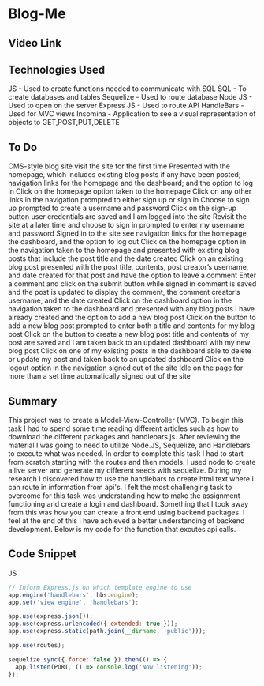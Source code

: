 # Blog-Me

## Video Link


## Technologies Used
JS - Used to create functions needed to communicate with SQL
SQL - To create databases and tables
Sequelize - Used to route database 
Node JS - Used to open on the server
Express JS - Used to route API
HandleBars - Used for MVC views
Insomina - Application to see a visual representation of objects to GET,POST,PUT,DELETE

## To Do
CMS-style blog site visit the site for the first time
Presented with the homepage, which includes existing blog posts if any have been posted; navigation links for the homepage and the dashboard; and the option to log in
Click on the homepage option taken to the homepage
Click on any other links in the navigation prompted to either sign up or sign in
Choose to sign up prompted to create a username and password
Click on the sign-up button user credentials are saved and I am logged into the site
Revisit the site at a later time and choose to sign in prompted to enter my username and password
Signed in to the site see navigation links for the homepage, the dashboard, and the option to log out
Click on the homepage option in the navigation taken to the homepage and presented with existing blog posts that include the post title and the date created
Click on an existing blog post presented with the post title, contents, post creator’s username, and date created for that post and have the option to leave a comment
Enter a comment and click on the submit button while signed in comment is saved and the post is updated to display the comment, the comment creator’s username, and the date created
Click on the dashboard option in the navigation taken to the dashboard and presented with any blog posts I have already created and the option to add a new blog post
Click on the button to add a new blog post prompted to enter both a title and contents for my blog post
Click on the button to create a new blog post title and contents of my post are saved and I am taken back to an updated dashboard with my new blog post
Click on one of my existing posts in the dashboard able to delete or update my post and taken back to an updated dashboard
Click on the logout option in the navigation signed out of the site
Idle on the page for more than a set time automatically signed out of the site 


## Summary 
This project was to create a Model-View-Controller (MVC). To begin this task I had to spend some time reading different articles such as how to download the different packages and handlebars.js. After reviewing the material I was going to need to utilize Node.JS, Sequelize, and Handlebars to execute what was needed. In order to complete this task I had to start from scratch starting with the routes and then models. I used node to create a live server and generate my different seeds with sequelize. During my research I discovered how to use the handlebars to create html text where i can route in information from api's. I felt the most challenging task to overcome for this task was understanding how to make the assignment functioning and create a login and dashboard. Something that I took away from this was how you can create a front end using backend packages. I feel at the end of this I have achieved a better understanding of backend development. Below is my code for the function that excutes api calls.

## Code Snippet
JS
```js
// Inform Express.js on which template engine to use
app.engine('handlebars', hbs.engine);
app.set('view engine', 'handlebars');

app.use(express.json());
app.use(express.urlencoded({ extended: true }));
app.use(express.static(path.join(__dirname, 'public')));

app.use(routes);

sequelize.sync({ force: false }).then(() => {
  app.listen(PORT, () => console.log('Now listening'));
});
  
```
